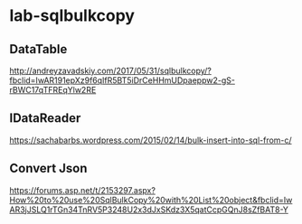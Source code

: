 # lab-sqlbulkcopy
## DataTable
http://andreyzavadskiy.com/2017/05/31/sqlbulkcopy/?fbclid=IwAR191epXz9f6qIfR5BT5iDrCeHHmUDpaeppw2-gS-rBWC17qTFREqYlw2RE

## IDataReader
https://sachabarbs.wordpress.com/2015/02/14/bulk-insert-into-sql-from-c/

## Convert Json
https://forums.asp.net/t/2153297.aspx?How%20to%20use%20SqlBulkCopy%20with%20List%20object&fbclid=IwAR3jJSLQ1rTGn34TnRV5P3248U2x3dJxSKdz3X5qatCcpGQnJ8sZfBAT8-Y